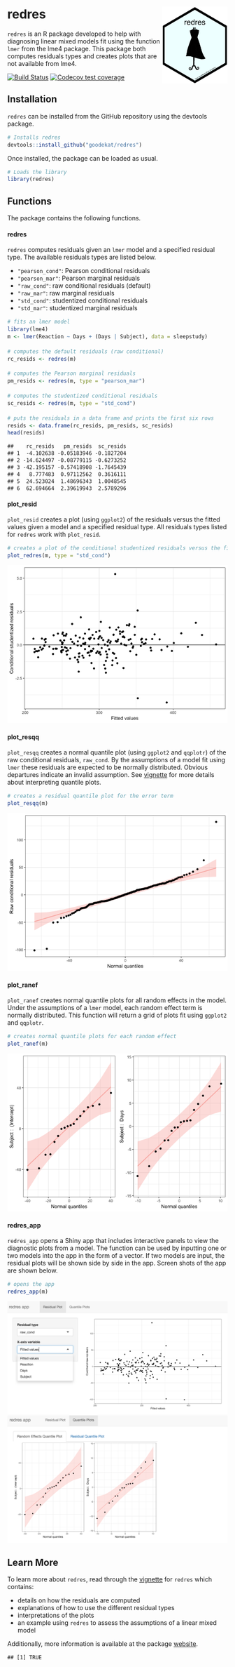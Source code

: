 
redres <img align="right" width="150" height="175" src="README_files/static-figures/sticker.png">
=================================================================================================

`redres` is an R package developed to help with diagnosing linear mixed models fit using the function `lmer` from the lme4 package. This package both computes residuals types and creates plots that are not available from lme4.

<!-- badges: start -->
[![Build Status](https://travis-ci.org/goodekat/redres.svg?branch=master)](https://travis-ci.org/goodekat/redres) [![Codecov test coverage](https://codecov.io/gh/goodekat/redres/branch/master/graph/badge.svg)](https://codecov.io/gh/goodekat/redres?branch=master) <!-- badges: end -->

Installation
------------

`redres` can be installed from the GitHub repository using the devtools package.

``` r
# Installs redres
devtools::install_github("goodekat/redres")
```

Once installed, the package can be loaded as usual.

``` r
# Loads the library
library(redres)
```

Functions
---------

The package contains the following functions.

#### redres

`redres` computes residuals given an `lmer` model and a specified residual type. The available residuals types are listed below.

-   `"pearson_cond"`: Pearson conditional residuals
-   `"pearson_mar"`: Pearson marginal residuals
-   `"raw_cond"`: raw conditional residuals (default)
-   `"raw_mar"`: raw marginal residuals
-   `"std_cond"`: studentized conditional residuals
-   `"std_mar"`: studentized marginal residuals

``` r
# fits an lmer model
library(lme4)
m <- lmer(Reaction ~ Days + (Days | Subject), data = sleepstudy)

# computes the default residuals (raw conditional)
rc_resids <- redres(m)

# computes the Pearson marginal residuals
pm_resids <- redres(m, type = "pearson_mar")

# computes the studentized conditional residuals
sc_resids <- redres(m, type = "std_cond")

# puts the residuals in a data frame and prints the first six rows
resids <- data.frame(rc_resids, pm_resids, sc_resids)
head(resids)
```

    ##    rc_resids   pm_resids  sc_resids
    ## 1  -4.102638 -0.05183946 -0.1827204
    ## 2 -14.624497 -0.08779115 -0.6273252
    ## 3 -42.195157 -0.57418908 -1.7645439
    ## 4   8.777483  0.97112562  0.3616111
    ## 5  24.523024  1.48696343  1.0048545
    ## 6  62.694664  2.39619943  2.5789296

#### plot\_resid

`plot_resid` creates a plot (using `ggplot2`) of the residuals versus the fitted values given a model and a specified residual type. All residuals types listed for `redres` work with `plot_resid`.

``` r
# creates a plot of the conditional studentized residuals versus the fitted values
plot_redres(m, type = "std_cond")
```

![](README_files/figure-markdown_github/unnamed-chunk-4-1.png)

#### plot\_resqq

`plot_resqq` creates a normal quantile plot (using `ggplot2` and `qqplotr`) of the raw conditional residuals, `raw_cond`. By the assumptions of a model fit using `lmer` these residuals are expected to be normally distributed. Obvious departures indicate an invalid assumption. See [vignette](https://goodekat.github.io/redres/articles/redres-vignette.html) for more details about interpreting quantile plots.

``` r
# creates a residual quantile plot for the error term
plot_resqq(m)
```

![](README_files/figure-markdown_github/unnamed-chunk-5-1.png)

#### plot\_ranef

`plot_ranef` creates normal quantile plots for all random effects in the model. Under the assumptions of a `lmer` model, each random effect term is normally distributed. This function will return a grid of plots fit using `ggplot2` and `qqplotr`.

``` r
# creates normal quantile plots for each random effect
plot_ranef(m)
```

![](README_files/figure-markdown_github/unnamed-chunk-6-1.png)

#### redres\_app

`redres_app` opens a Shiny app that includes interactive panels to view the diagnostic plots from a model. The function can be used by inputting one or two models into the app in the form of a vector. If two models are input, the residual plots will be shown side by side in the app. Screen shots of the app are shown below.

``` r
# opens the app
redres_app(m)
```

![](./README_files/static-figures/app1.png) ![](./README_files/static-figures/app2.png)

Learn More
----------

To learn more about `redres`, read through the [vignette](https://goodekat.github.io/redres/articles/redres-vignette.html) for `redres` which contains:

-   details on how the residuals are computed
-   explanations of how to use the different residual types
-   interpretations of the plots
-   an example using `redres` to assess the assumptions of a linear mixed model

Additionally, more information is available at the package [website](https://goodekat.github.io/redres/).

    ## [1] TRUE
